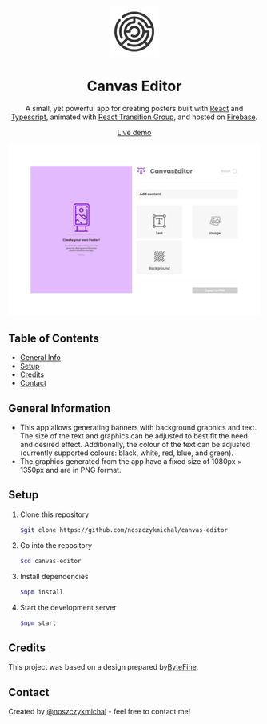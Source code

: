 <div align="center">
  <img alt="Logo" src="https://raw.githubusercontent.com/noszczykmichal/canvas-editor/main/public/web-app-manifest-192x192.png" width="100" />
</div>
<h1 align="center">
Canvas Editor
</h1>
<p align="center">
  A small, yet powerful app for creating posters built with <a href="https://react.dev/" target="_blank">React</a> and <a href="https://www.typescriptlang.org/" target="_blank">Typescript</a>, animated with <a href="https://reactcommunity.org/react-transition-group/" target="_blank">React Transition Group</a>, and hosted on <a href="https://firebase.google.com/" target="_blank">Firebase</a>.
</p>
<p align="center">
  <a href="https://canvas-editor-44294.web.app/" target="_blank">Live demo</a>
</p>

![demo](https://raw.githubusercontent.com/noszczykmichal/canvas-editor/main/images/demo.png)

## Table of Contents

- [General Info](#general-information)
- [Setup](#setup)
- [Credits](#credits)
- [Contact](#contact)

## General Information

- This app allows generating banners with background graphics and text. The size of the text and graphics can be adjusted to best fit the need and desired effect. Additionally, the colour of the text can be adjusted (currently supported colours: black, white, red, blue, and green).
- The graphics generated from the app have a fixed size of 1080px × 1350px and are in PNG format.

## Setup

1. Clone this repository

   ```sh
   $git clone https://github.com/noszczykmichal/canvas-editor
   ```

2. Go into the repository

   ```sh
   $cd canvas-editor
   ```

3. Install dependencies

   ```sh
   $npm install
   ```

4. Start the development server

   ```sh
   $npm start
   ```

## Credits

This project was based on a design prepared by<a href="https://bytefine.pl/" target="_blank">ByteFine</a>.

## Contact

Created by [@noszczykmichal](https://michalnoszczyk.com/) - feel free to contact me!
